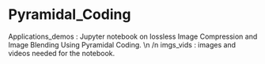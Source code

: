 # Pyramidal_Coding

Applications_demos : Jupyter notebook on lossless Image Compression and Image Blending Using Pyramidal Coding. \n /n
imgs_vids : images and videos needed for the notebook.
